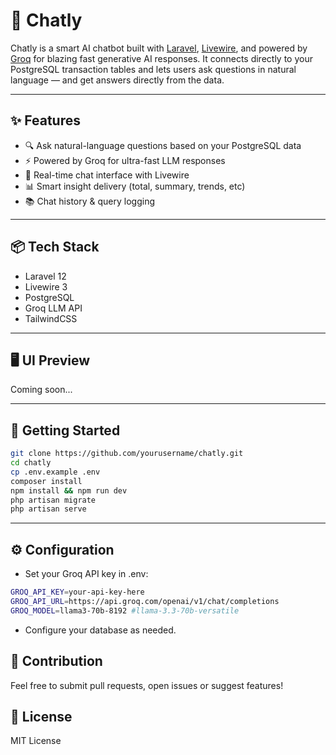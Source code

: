 # 🤖 Chatly

Chatly is a smart AI chatbot built with [Laravel](https://laravel.com/), [Livewire](https://livewire.laravel.com/), and powered by [Groq](https://groq.com/) for blazing fast generative AI responses. It connects directly to your PostgreSQL transaction tables and lets users ask questions in natural language — and get answers directly from the data.

---

## ✨ Features

- 🔍 Ask natural-language questions based on your PostgreSQL data
- ⚡ Powered by Groq for ultra-fast LLM responses
- 💬 Real-time chat interface with Livewire
- 📊 Smart insight delivery (total, summary, trends, etc)
- 📚 Chat history & query logging

---

## 📦 Tech Stack

- Laravel 12
- Livewire 3
- PostgreSQL
- Groq LLM API
- TailwindCSS

---

## 🖥️ UI Preview

Coming soon...

---

## 🚀 Getting Started

```bash
git clone https://github.com/yourusername/chatly.git
cd chatly
cp .env.example .env
composer install
npm install && npm run dev
php artisan migrate
php artisan serve
```
---

## ⚙️ Configuration

- Set your Groq API key in .env:

```bash
GROQ_API_KEY=your-api-key-here
GROQ_API_URL=https://api.groq.com/openai/v1/chat/completions
GROQ_MODEL=llama3-70b-8192 #llama-3.3-70b-versatile
```

- Configure your database as needed.

## 🤝 Contribution

Feel free to submit pull requests, open issues or suggest features!

## 📄 License

MIT License
